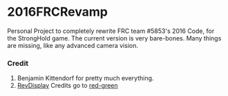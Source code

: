 # 2016FRCRevamp
Personal Project to completely rewrite FRC team #5853's 2016 Code, for the StrongHold game.
The current version is very bare-bones. Many things are missing, like any advanced camera vision.

### Credit
1. Benjamin Kittendorf for pretty much everything.
2. [RevDisplay](../src/org/usfirst/frc/team5853/robot/RevDisplay.java) Credits go to [red-green](http://github.com/red-green)
